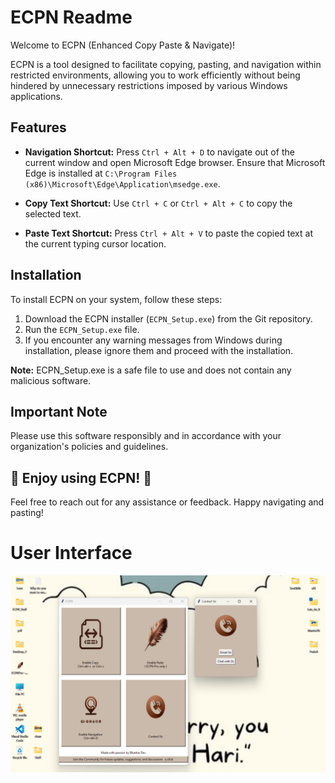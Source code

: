 
# ECPN Readme

Welcome to ECPN (Enhanced Copy Paste & Navigate)!

ECPN is a tool designed to facilitate copying, pasting, and navigation within restricted environments, allowing you to work efficiently without being hindered by unnecessary restrictions imposed by various Windows applications.

## Features

- **Navigation Shortcut:** Press `Ctrl + Alt + D` to navigate out of the current window and open Microsoft Edge browser. Ensure that Microsoft Edge is installed at `C:\Program Files (x86)\Microsoft\Edge\Application\msedge.exe`.

- **Copy Text Shortcut:** Use `Ctrl + C` or `Ctrl + Alt + C` to copy the selected text.

- **Paste Text Shortcut:** Press `Ctrl + Alt + V` to paste the copied text at the current typing cursor location.

## Installation

To install ECPN on your system, follow these steps:

1. Download the ECPN installer (`ECPN_Setup.exe`) from the Git repository.
2. Run the `ECPN_Setup.exe` file.
3. If you encounter any warning messages from Windows during installation, please ignore them and proceed with the installation.

**Note:** ECPN_Setup.exe is a safe file to use and does not contain any malicious software.

## Important Note

Please use this software responsibly and in accordance with your organization's policies and guidelines.

## 🚀 Enjoy using ECPN! 🌟

Feel free to reach out for any assistance or feedback. Happy navigating and pasting!

# User Interface
![](/UI/Screenshot.png)
